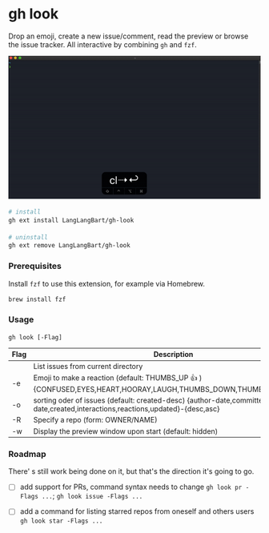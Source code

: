 # gh look
Drop an emoji, create a new issue/comment, read the preview or browse the issue tracker. All interactive by combining `gh` and `fzf`.

![](https://raw.githubusercontent.com/LangLangBart/ImagePool/eff1b17b31ce05c60023bcbb59b61d1727eee7b8/storage/18_Sep_22_at_07_06_03_emoji.gif)

```zsh
# install
gh ext install LangLangBart/gh-look

# uninstall
gh ext remove LangLangBart/gh-look
```

### Prerequisites
Install `fzf` to use this extension, for example via Homebrew.

```zsh
brew install fzf
```

### Usage

```
gh look [-Flag]
```

| Flag   | Description                                                                                                                   |
| ------ | ----------------------------------------------------------------------------------------------------------------------------- |
| <none> | List issues from current directory                                                                                            |
| -e     | Emoji to make a reaction (default: THUMBS_UP 👍 ) {CONFUSED,EYES,HEART,HOORAY,LAUGH,THUMBS_DOWN,THUMBS_UP,ROCKET}              |
| -o     | sorting oder of issues (default: created-desc) {author-date,committer-date,created,interactions,reactions,updated}-{desc,asc} |
| -R     | Specify a repo (form: OWNER/NAME)                                                                                             |
| -w     | Display the preview window upon start (default: hidden)                                                                       |

### Roadmap
There' s still work being done on it, but that's the direction it's going to go.
- [ ] add support for PRs, command syntax needs to change `gh look pr -Flags ...`; `gh look issue -Flags ...`
- [ ] add a command for listing starred repos from oneself and others users  `gh look star -Flags ...`

